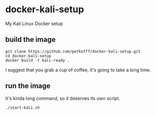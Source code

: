 # docker-kali-setup
My Kali Linux Docker setup

##  build the image
```
git clone https://github.com/petkofff/docker-kali-setup.git
cd docker-kali-setup
docker build -t kali-ready .
```
I suggest that you grab a cup of coffee, it's going to take a long time.

## run the image
It's kinda long command, so it deserves its own script. 
```
./start-kali.sh
```
